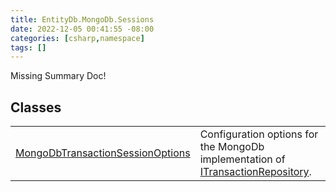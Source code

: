 ```yaml
---
title: EntityDb.MongoDb.Sessions
date: 2022-12-05 00:41:55 -08:00
categories: [csharp,namespace]
tags: []
---
```


Missing Summary Doc!
## Classes
<table><tr><td><a href='/posts/csharp.member.entitydb.mongodb.sessions.mongodbtransactionsessionoptions/'>MongoDbTransactionSessionOptions</a></td><td>
Configuration options for the MongoDb implementation of <a href='/posts/csharp.member.entitydb.abstractions.transactions.itransactionrepository/'>ITransactionRepository</a>.
</td></tr></table>

